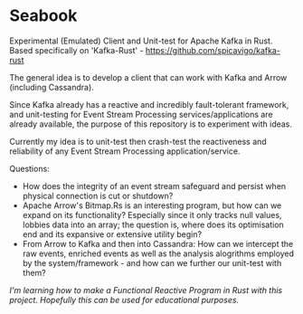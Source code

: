 # Seabook
Experimental (Emulated) Client and Unit-test for Apache Kafka in Rust. Based specifically on 'Kafka-Rust' - https://github.com/spicavigo/kafka-rust

The general idea is to develop a client that can work with Kafka and Arrow (including Cassandra).

Since Kafka already has a reactive and incredibly fault-tolerant framework, and unit-testing for Event Stream Processing services/applications are already available, the purpose of this repository is to experiment with ideas.

Currently my idea is to unit-test then crash-test the reactiveness and reliability of any Event Stream Processing application/service.

Questions:
- How does the integrity of an event stream safeguard and persist when physical connection is cut or shutdown?
- Apache Arrow's Bitmap.Rs is an interesting program, but how can we expand on its functionality? Especially since it only tracks null values, lobbies data into an array; the question is, where does its optimisation end and its expansive or extensive utility begin?
- From Arrow to Kafka and then into Cassandra: How can we intercept the raw events, enriched events as well as the analysis alogrithms employed by the system/framework - and how can we further our unit-test with them?

*I'm learning how to make a Functional Reactive Program in Rust with this project.
Hopefully this can be used for educational purposes.*
